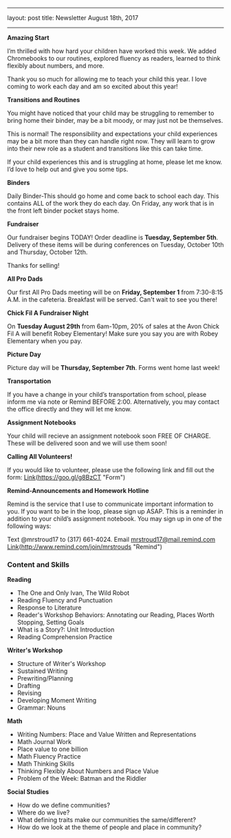 ___
layout: post
title: Newsletter August 18th, 2017
___
**Amazing Start**

I’m thrilled with how hard your children have worked this week. We added Chromebooks to our routines, explored fluency as readers, learned to think flexibly about numbers, and more.

Thank you so much for allowing me to teach your child this year. I love coming to work each day and am so excited about this year!

**Transitions and Routines**

You might have noticed that your child may be struggling to remember to bring home their binder, may be a bit moody, or may just not be themselves.

This is normal! The responsibility and expectations your child experiences may be a bit more than they can handle right now. They will learn to grow into their new role as a student and transitions like this can take time.

If your child experiences this and is struggling at home, please let me know. I’d love to help out and give you some tips.

**Binders**

Daily Binder-This should go home and come back to school each day. This contains ALL of the work they do each day. On Friday, any work that is in the front left binder pocket stays home.

**Fundraiser**

Our fundraiser begins TODAY! Order deadline is **Tuesday, September 5th**. Delivery of these items will be during conferences on Tuesday, October 10th and Thursday, October 12th. 

Thanks for selling!

**All Pro Dads**

Our first All Pro Dads meeting will be on **Friday, September 1** from 7:30-8:15 A.M. in the cafeteria. Breakfast will be served. Can't wait to see you there!

**Chick Fil A Fundraiser Night**

On **Tuesday August 29th** from 6am-10pm, 20% of sales at the Avon Chick Fil A will benefit Robey Elementary! Make sure you say you are with Robey Elementary when you pay.

**Picture Day**

Picture day will be **Thursday, September 7th**. Forms went home last week!

**Transportation**

If you have a change in your child’s transportation from school, please inform me via note or Remind BEFORE 2:00. Alternatively, you may contact the office directly and they will let me know.

**Assignment Notebooks**

Your child will recieve an assignment notebook soon FREE OF CHARGE. These will be delivered soon and we will use them soon!

**Calling All Volunteers!**

If you would like to volunteer, please use the following link and fill out the form:
[Link](#)(https://goo.gl/g8BzCT "Form")

**Remind-Announcements and Homework Hotline**

Remind is the service that I use to communicate important information to you. If you want to be in the loop, please sign up ASAP. This is a reminder in addition to your child’s assignment notebook. You may sign up in one of the following ways:

Text @mrstroud17 to (317) 661-4024.
Email mrstroud17@mail.remind.com
[Link](#)(http://www.remind.com/join/mrstrouds "Remind")

### Content and Skills

**Reading**

* The One and Only Ivan, The Wild Robot
* Reading Fluency and Punctuation
* Response to Literature
* Reader's Workshop Behaviors: Annotating our Reading, Places Worth Stopping, Setting Goals
* What is a Story?: Unit Introduction
* Reading Comprehension Practice

**Writer's Workshop** 

* Structure of Writer's Workshop
* Sustained Writing
* Prewriting/Planning
* Drafting
* Revising
* Developing Moment Writing
* Grammar: Nouns

**Math**
 
* Writing Numbers: Place and Value Written and Representations
* Math Journal Work
* Place value to one billion
* Math Fluency Practice
* Math Thinking Skills
* Thinking Flexibly About Numbers and Place Value
* Problem of the Week: Batman and the Riddler

**Social Studies**

* How do we define communities?
* Where do we live? 
* What defining traits make our communities the same/different?
* How do we look at the theme of people and place in community?
